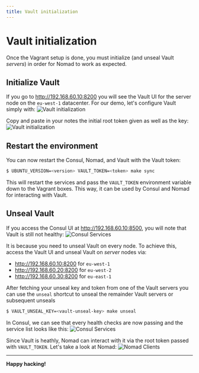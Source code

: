 ```yaml
---
title: Vault initialization
---
```


# Vault initialization

Once the Vagrant setup is done, you must initialize (and unseal Vault *servers*)
in order for Nomad to work as expected.

## Initialize Vault

If you go to <http://192.168.60.10:8200> you will see the Vault UI for the server
node on the `eu-west-1` datacenter. For our demo, let's configure Vault simply
with:
![Vault initialization](../assets/vault-init-01.png)

Copy and paste in your notes the initial root token given as well as the key:
![Vault initialization](../assets/vault-init-02.png)

## Restart the environment

You can now restart the Consul, Nomad, and Vault with the Vault token:
```bash
$ UBUNTU_VERSION=<version> VAULT_TOKEN=<token> make sync
```

This will restart the services and pass the `VAULT_TOKEN` environment variable
down to the Vagrant boxes. This way, it can be used by Consul and Nomad for
interacting with Vault.

## Unseal Vault

If you access the Consul UI at <http://192.168.60.10:8500>, you will note that
Vault is still not healthy:
![Consul Services](../assets/consul-init-02.png)

It is because you need to unseal Vault on every node. To achieve this, access the Vault UI and unseal Vault on *server* nodes via:
- <http://192.168.60.10:8200> for `eu-west-1`
- <http://192.168.60.20:8200> for `eu-west-2`
- <http://192.168.60.30:8200> for `eu-east-1`


After fetching your unseal key and token from one of the Vault servers you can use the `unseal` shortcut to unseal the remainder Vault servers or subsequent unseals

```bash
$ VAULT_UNSEAL_KEY=<vault-unseal-key> make unseal
```

In Consul, we can see that every health checks are now passing and the service list
looks like this:
![Consul Services](../assets/consul-services.png)

Since Vault is heathly, Nomad can interact with it via the root token passed with
`VAULT_TOKEN`. Let's take a look at Nomad:
![Nomad Clients](../assets/nomad-clients.png)

---

**Happy hacking!**
